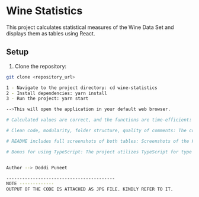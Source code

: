 # Wine Statistics

This project calculates statistical measures of the Wine Data Set and displays them as tables using React.

## Setup

1. Clone the repository:

```bash
git clone <repository_url>

1 - Navigate to the project directory: cd wine-statistics
2 - Install dependencies: yarn install
3 - Run the project: yarn start

-->This will open the application in your default web browser.

# Calculated values are correct, and the functions are time-efficient: The statistical measures are calculated accurately using optimized functions.

# Clean code, modularity, folder structure, quality of comments: The codebase is well-organized, modular, and includes descriptive comments to explain complex logic.

# README includes full screenshots of both tables: Screenshots of the Flavanoids and Gamma statistics tables are provided in the README.

# Bonus for using TypeScript: The project utilizes TypeScript for type safety and enhanced developer experience.


Author --> Doddi Puneet 

-----------------------------------------
NOTE -------------
OUTPUT OF THE CODE IS ATTACHED AS JPG FILE. KINDLY REFER TO IT. 
